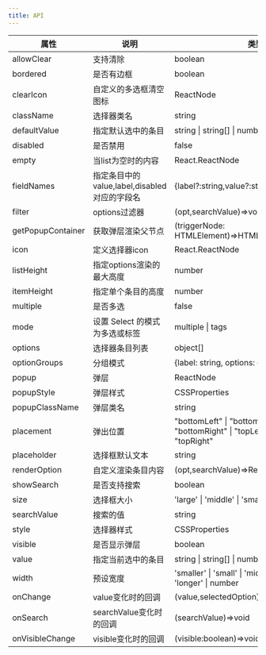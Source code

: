 ```yaml
---    
title: API
---
```


| 属性 | 说明 | 类型 | 默认值 | 
| --- | --- | --- | --- | 
| allowClear | 支持清除 | boolean | false |
| bordered | 是否有边框 | boolean | true |
| clearIcon | 自定义的多选框清空图标 | ReactNode | _ |
| className | 选择器类名 | string | _ |
| defaultValue | 指定默认选中的条目 | string \| string[] \| number \| number[] | _ |
| disabled | 是否禁用 | false | _ |
| empty | 当list为空时的内容 | React.ReactNode | _ |
| fieldNames | 指定条目中的value,label,disabled对应的字段名 | {label?:string,value?:string,disabled?:string} | {label:label,value:value,disabled:disabled} |
| filter | options过滤器 | (opt,searchValue)=>void | _ | 
| getPopupContainer | 获取弹层渲染父节点 | (triggerNode: HTMLElement)=>HTMLElement | ()=>document.body |
| icon | 定义选择器icon | React.ReactNode | _ |
| listHeight | 指定options渲染的最大高度 | number | 244 |
| itemHeight | 指定单个条目的高度 | number | 32 |
| multiple | 是否多选 | false | _ |
| mode | 设置 Select 的模式为多选或标签 | multiple \| tags | _ |
| options | 选择器条目列表 | object[] | _ |
| optionGroups | 分组模式 | {label: string, options: options[] }[] | _ |
| popup | 弹层 | ReactNode | _ |
| popupStyle | 弹层样式 | CSSProperties | _ |
| popupClassName | 弹层类名 | string | _ |
| placement | 弹出位置 | "bottomLeft" \| "bottomCenter" \| "bottomRight" \| "topLeft" \| "topCenter" \| "topRight" | "bottomLeft" |
| placeholder | 选择框默认文本 | string  | _ |
| renderOption | 自定义渲染条目内容 | (opt,searchValue)=>React.ReactNode | _ |
| showSearch | 是否支持搜索 | boolean | false |
| size | 选择框大小 | 'large' \| 'middle' \| 'small' | 'middle' |
| searchValue | 搜索的值 | string | '' |
| style | 选择器样式 | CSSProperties | _ |
| visible | 是否显示弹层 | boolean | _ |
| value | 指定当前选中的条目 | string \| string[] \| number \| number[] | _ |
| width | 预设宽度 | 'smaller' \| 'small' \| 'middle' \| 'long' \| 'longer' \| number | _ |
| onChange | value变化时的回调 | (value,selectedOption)=>void  | _ |
| onSearch | searchValue变化时的回调 | (searchValue)=>void  | _ |
| onVisibleChange | visible变化时的回调 | (visible:boolean)=>void | _ |



